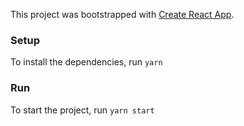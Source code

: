 This project was bootstrapped with [Create React App](https://github.com/facebookincubator/create-react-app).

### Setup
To install the dependencies, run `yarn`

### Run
To start the project, run `yarn start`

